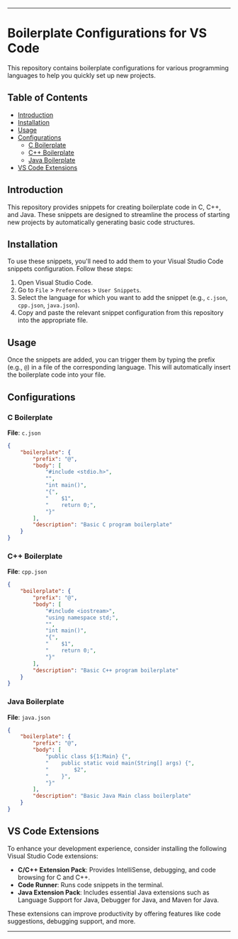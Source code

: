 
---

# Boilerplate Configurations for VS Code

This repository contains boilerplate configurations for various programming languages to help you quickly set up new projects.

## Table of Contents

- [Introduction](#introduction)
- [Installation](#installation)
- [Usage](#usage)
- [Configurations](#configurations)
  - [C Boilerplate](#c-boilerplate)
  - [C++ Boilerplate](#cpp-boilerplate)
  - [Java Boilerplate](#java-boilerplate)
- [VS Code Extensions](#vs-code-extensions)

## Introduction

This repository provides snippets for creating boilerplate code in C, C++, and Java. These snippets are designed to streamline the process of starting new projects by automatically generating basic code structures.

## Installation

To use these snippets, you'll need to add them to your Visual Studio Code snippets configuration. Follow these steps:

1. Open Visual Studio Code.
2. Go to `File` > `Preferences` > `User Snippets`.
3. Select the language for which you want to add the snippet (e.g., `c.json`, `cpp.json`, `java.json`).
4. Copy and paste the relevant snippet configuration from this repository into the appropriate file.

## Usage

Once the snippets are added, you can trigger them by typing the prefix (e.g., `@`) in a file of the corresponding language. This will automatically insert the boilerplate code into your file.

## Configurations

###  C Boilerplate 

**File**: `c.json`

```json
{
	"boilerplate": {
		"prefix": "@",
		"body": [
			"#include <stdio.h>",
			"",
			"int main()",
			"{",
			"    $1",
			"    return 0;",
			"}"
		],
		"description": "Basic C program boilerplate"
	}
}
```

###  C++ Boilerplate 

**File**: `cpp.json`

```json
{
	"boilerplate": {
		"prefix": "@",
		"body": [
			"#include <iostream>",
			"using namespace std;",
			"",
			"int main()",
			"{",
			"    $1",
			"    return 0;",
			"}"
		],
		"description": "Basic C++ program boilerplate"
	}
}
```

###  Java Boilerplate 

**File**: `java.json`

```json
{
	"boilerplate": {
		"prefix": "@",
		"body": [
			"public class ${1:Main} {",
			"    public static void main(String[] args) {",
			"        $2",
			"    }",
			"}"
		],
		"description": "Basic Java Main class boilerplate"
	}
}
```

##  VS Code Extensions

To enhance your development experience, consider installing the following Visual Studio Code extensions:

- **C/C++ Extension Pack**: Provides IntelliSense, debugging, and code browsing for C and C++.
- **Code Runner**: Runs code snippets in the terminal.
- **Java Extension Pack**: Includes essential Java extensions such as Language Support for Java, Debugger for Java, and Maven for Java.

These extensions can improve productivity by offering features like code suggestions, debugging support, and more.

---

